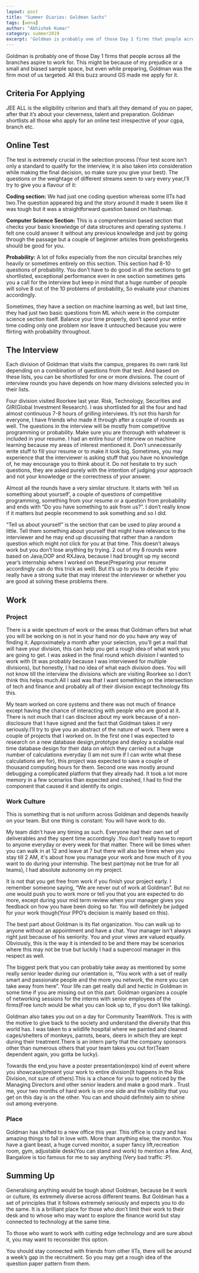 ```yaml
---
layout: post
title: "Summer Diaries: Goldman Sachs"
tags: [wona]
author: "Abhishek Kumar"
category: summer2019
excerpt: 'Goldman is probably one of those Day 1 firms that people across all the branches aspire to work for.'
---
```


Goldman is probably one of those Day 1 firms that people across all the branches aspire to work for. This might be because of my prejudice or a small and biased sample space, but even while preparing, Goldman was the firm most of us targeted. All this buzz around GS made me apply for it.

## Criteria For Applying

JEE ALL is the eligibility criterion and that’s all they demand of you on paper, after that it’s about your cleverness, talent and preparation. Goldman shortlists all those who apply for an online test irrespective of your cgpa, branch etc.

## Online Test

The test is extremely crucial in the selection process (Your test score isn't only a standard to qualify for the interview, it is also taken into consideration while making the final decision, so make sure you give your best). The questions or the weightage of different streams seem to vary every year,I’ll try to give you a flavour of it:

**Coding section:** We had just one coding question whereas some IITs had two.The question appeared big and the story around it made it seem like it was tough but it was a straightforward question based on Hashmap.

**Computer Science Section:** This is a comprehension based section that checks your basic knowledge of data structures and operating systems. I felt one could answer it without any previous knowledge and just by going through the passage but a couple of beginner articles from geeksforgeeks should be good for you.

**Probability:** A lot of folks especially from the non circuital branches rely heavily or sometimes entirely on this section. This section had 8-10 questions of probability. You don’t have to do good in all the sections to get shortlisted, exceptional performance even in one section sometimes gets you a call for the interview but keep in mind that  a huge number of people will solve 8 out of the 10 problems of probability, So evaluate your chances accordingly.

Sometimes, they have a section on machine learning as well, but last time, they had just two basic questions from ML which were in the computer science section itself.
Balance your time properly, don’t spend your entire time coding only one problem nor leave it untouched because you were flirting with probability throughout.

## The Interview

Each division of Goldman that visits the campus, prepares its own rank list depending on a combination of questions from that test. And based on these lists, you can be shortlisted for one or more divisions. The count of interview rounds you have depends on how many divisions selected you in their lists.


Four division visited Roorkee last year. Risk, Technology, Securities and GIR(Global Investment Research). I was shortlisted for all the four and had almost continuous 7-8 hours of grilling interviews. It’s not this harsh for everyone, I have friends who made it through after a couple of rounds as well. The questions in the interview will be mostly from competitive programming or probability. Make sure you are thorough with whatever is included in your resume. I had an entire hour of interview on machine learning because my areas of interest mentioned it. Don’t unnecessarily write stuff to fill your resume or to make it look big. Sometimes, you may experience that the interviewer is asking stuff that you have no knowledge of, he may encourage you to think about it. Do not hesitate to try such questions, they are asked purely with the intention of judging your approach and not your knowledge or the correctness of your answer.


Almost all the rounds have a very similar structure. It starts with ‘tell us something about yourself’, a couple of questions of competitive programming, something from your resume or a question from probability and ends with “Do you have something to ask from us?”. I don’t really know if it matters but people recommend to ask something and so I did.

“Tell us about yourself” is the section that can be used to play around a little. Tell them something about yourself that might have relevance to the interviewer and he may end up discussing that rather than a random question which might not click for you at that time. This doesn’t always work but you don’t lose anything by trying. 2 out of my 8 rounds were based on Java,OOP and RXJava, because I had brought up my second year’s internship where I worked on these(Preparing your resume accordingly can do this trick as well). But it’s up to you to decide if you really have a strong suite that may interest the interviewer or whether you are good at solving these problems there.

## Work

### Project

There is a wide spectrum of work or the areas that Goldman offers but what you will be working on is not in your hand nor do you have any way of finding it. Approximately a month after your selection, you’ll get a mail that will have your division, this can help you get a rough idea of what work you are going to get. I was asked in the final round which division I wanted to work with (It was probably because I was interviewed for multiple divisions), but honestly, I had no idea of what each division does. You will not know till the interview the divisions which are visiting Roorkee so I don’t think this helps much.All I said was that I want something on the intersection of tech and finance and probably all of their division except technology fits this.

My team worked on core systems and there was not much of finance except having the chance of interacting with people who are good at it. There is not much that I can disclose about my work because of a non-disclosure that I have signed and the fact that Goldman takes it very seriously.I’ll try to give you an abstract of the nature of work. There were a couple of projects that I worked on. In the first one I was expected to research on a new database design,prototype and deploy a scalable real time database design for their data on which they carried out a huge number  of calculations everyday (I am not sure if I can write what these calculations are for), this project was expected to save a couple of thousand computing hours for them. Second one was mostly around debugging a complicated platform that they already had. It took a lot more memory in a few scenarios than expected and crashed, I had to find the component that caused it and identify its origin.

### Work Culture

This is something that is not uniform across Goldman and depends heavily on your team. But one thing is constant: You will have work to do.

My team didn’t have any timing as such. Everyone had their own set of deliverables and they spent time accordingly .You don’t really have to report to anyone everyday or every week for that matter. There will be times when you can walk in at 12 and leave at 7 but there will also be times when you stay till 2 AM, it's about how you manage your work and how much of it you want to do during your internship. The best part(may not be true for all teams), I had absolute autonomy on my project.

It is not that you get free from work if you finish your project early. I remember someone saying, “We are never out of work at Goldman”. But no one would push you to work more or tell you that you are expected to do more, except during your mid term review when your manager gives you feedback on how you have been doing so far. You will definitely be judged for your work though(Your PPO’s decision is mainly based on this).

The best part about Goldman is its flat organization. You can walk up to anyone without an appointment and have a chat. Your manager isn't always right just because of his seniority. You and your views are valued equally. Obviously, this is the way it is intended to be and there may be scenarios where this may not be true but luckily I had a supercool manager in this respect as well.

The biggest perk that you can probably take away as mentioned by some really senior leader during our orientation is, “You work with a set of really smart and passionate people and the more you network, the more you can take away from here”. Your life can get really dull and hectic in Goldman in some time if you are missing out on this part. Goldman organizes a couple of networking sessions for the interns with senior employees of the firms(Free lunch would be what you can look up to, if you don’t like talking).

Goldman also takes you out on a day for Community TeamWork. This is with the motive to give back to the society and understand the diversity that this world has. I was taken to a wildlife hospital where we painted and cleaned cages/shelters of monkeys, parrots, bears, deers in which they are kept during their treatment.There is an intern party that the company sponsors other than numerous others that your team takes you out for(Team dependent again, you gotta be lucky).

Towards the end,you have a poster presentation(expo) kind of event where you showcase/present your work to entire division(It happens in the Risk Division, not sure of others).This is a chance for you to get noticed by the Managing Directors and other senior leaders and make a good mark . Trust me, your two months of hard work is on one side and the visibility that you get on this day is on the other. You can and  should definitely aim to shine out among everyone.

### Place

Goldman has shifted to a new office this year. This office is crazy and has amazing things to fall in love with. More than anything else; the monitor. You have a giant beast, a huge curved monitor, a super fancy lift,recreation room, gym, adjustable desk(You can stand and work) to mention a few. And, Bangalore is too famous for me to say anything (Very bad traffic :P).

## Summing Up

Generalising anything would be tough about Goldman, because be it work or culture, its extremely diverse across different teams. But Goldman has a set of principles that it follows extremely seriously and expects you to do the same. It is a brilliant place for those who don’t limit their work to their desk and to whose who may want to explore the finance world but stay connected to technology at the same time.

To those who want to work with cutting edge technology and are sure about it, you may want to reconsider this option.

You should stay connected with friends from other IITs, there will be around a week’s gap in the recruitment. So you may get a rough idea of the question paper pattern from them.
